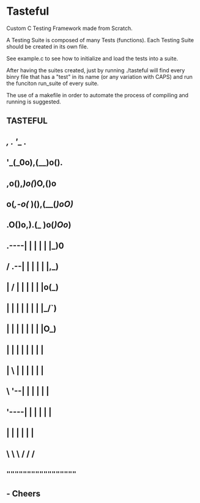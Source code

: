 # Tasteful
Custom C Testing Framework made from Scratch.

A Testing Suite is composed of many Tests (functions). Each Testing Suite should be created in its own file.

See example.c to see how to initialize and load the tests into a suite.

After having the suites created, just by running ./tasteful will find every binry file that has a "test" in its name (or any variation with CAPS) and run the funciton run_suite of every suite.

The use of a makefile in order to automate the process of compiling and running is suggested.

##              TASTEFUL
##              _, . '__ . 
##           '_(_0o),(__)o().
##         ,o(__),_)o(_)O,(__)o
##       o(_,-o(_ )(),(__(_)oO)_
##       .O(__)o,__).(_ )o(_)Oo_)
##   .----|   |   |   |   |   |_)0
##  /  .--|   |   |   |   |   |,_)
## |  /   |   |   |   |   |   |o(_)
## |  |   |   |   |   |   |   |_/`)
## |  |   |   |   |   |   |   |O_) 
## |  |   |   |   |   |   |   |
## |  \   |   |   |   |   |   |
##  \  '--|   |   |   |   |   |
##   '----|   |   |   |   |   |
##        |   |   |   |   |   |
##        \   \   \   /   /   /
##         `"""""""""""""""""`
## - Cheers
